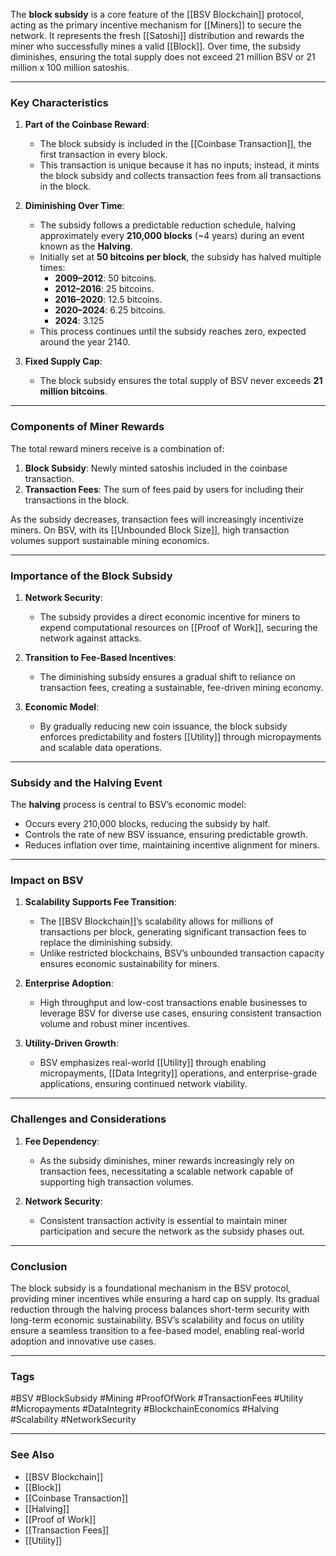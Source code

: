 The **block subsidy** is a core feature of the [[BSV Blockchain]] protocol, acting as the primary incentive mechanism for [[Miners]] to secure the network. It represents the fresh [[Satoshi]] distribution and rewards the miner who successfully mines a valid [[Block]]. Over time, the subsidy diminishes, ensuring the total supply does not exceed 21 million BSV or 21 million x 100 million satoshis.

---

### Key Characteristics

1. **Part of the Coinbase Reward**:
   - The block subsidy is included in the [[Coinbase Transaction]], the first transaction in every block.
   - This transaction is unique because it has no inputs; instead, it mints the block subsidy and collects transaction fees from all transactions in the block.

2. **Diminishing Over Time**:
   - The subsidy follows a predictable reduction schedule, halving approximately every **210,000 blocks** (~4 years) during an event known as the **Halving**.
   - Initially set at **50 bitcoins per block**, the subsidy has halved multiple times:
     - **2009–2012**: 50 bitcoins.
     - **2012–2016**: 25 bitcoins.
     - **2016–2020**: 12.5 bitcoins.
     - **2020–2024**: 6.25 bitcoins.
     - **2024**: 3.125
   - This process continues until the subsidy reaches zero, expected around the year 2140.

3. **Fixed Supply Cap**:
   - The block subsidy ensures the total supply of BSV never exceeds **21 million bitcoins**.
---

### Components of Miner Rewards

The total reward miners receive is a combination of:
1. **Block Subsidy**: Newly minted satoshis included in the coinbase transaction.
2. **Transaction Fees**: The sum of fees paid by users for including their transactions in the block.

As the subsidy decreases, transaction fees will increasingly incentivize miners. On BSV, with its [[Unbounded Block Size]], high transaction volumes support sustainable mining economics.

---

### Importance of the Block Subsidy

1. **Network Security**:
   - The subsidy provides a direct economic incentive for miners to expend computational resources on [[Proof of Work]], securing the network against attacks.

2. **Transition to Fee-Based Incentives**:
   - The diminishing subsidy ensures a gradual shift to reliance on transaction fees, creating a sustainable, fee-driven mining economy.

3. **Economic Model**:
   - By gradually reducing new coin issuance, the block subsidy enforces predictability and fosters [[Utility]] through micropayments and scalable data operations.

---

### Subsidy and the Halving Event

The **halving** process is central to BSV’s economic model:
- Occurs every 210,000 blocks, reducing the subsidy by half.
- Controls the rate of new BSV issuance, ensuring predictable growth.
- Reduces inflation over time, maintaining incentive alignment for miners.

---

### Impact on BSV

1. **Scalability Supports Fee Transition**:
   - The [[BSV Blockchain]]’s scalability allows for millions of transactions per block, generating significant transaction fees to replace the diminishing subsidy.
   - Unlike restricted blockchains, BSV’s unbounded transaction capacity ensures economic sustainability for miners.

2. **Enterprise Adoption**:
   - High throughput and low-cost transactions enable businesses to leverage BSV for diverse use cases, ensuring consistent transaction volume and robust miner incentives.

3. **Utility-Driven Growth**:
   - BSV emphasizes real-world [[Utility]] through enabling micropayments, [[Data Integrity]] operations, and enterprise-grade applications, ensuring continued network viability.

---

### Challenges and Considerations

1. **Fee Dependency**:
   - As the subsidy diminishes, miner rewards increasingly rely on transaction fees, necessitating a scalable network capable of supporting high transaction volumes.

2. **Network Security**:
   - Consistent transaction activity is essential to maintain miner participation and secure the network as the subsidy phases out.

---

### Conclusion

The block subsidy is a foundational mechanism in the BSV protocol, providing miner incentives while ensuring a hard cap on supply. Its gradual reduction through the halving process balances short-term security with long-term economic sustainability. BSV’s scalability and focus on utility ensure a seamless transition to a fee-based model, enabling real-world adoption and innovative use cases.

---

### Tags

#BSV #BlockSubsidy #Mining #ProofOfWork #TransactionFees #Utility #Micropayments #DataIntegrity #BlockchainEconomics #Halving #Scalability #NetworkSecurity

---

### See Also

- [[BSV Blockchain]]
- [[Block]]
- [[Coinbase Transaction]]
- [[Halving]]
- [[Proof of Work]]
- [[Transaction Fees]]
- [[Utility]]


